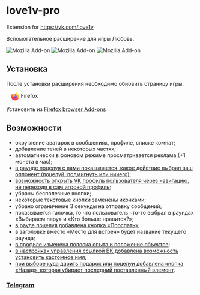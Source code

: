 # love1v-pro
Extension for https://vk.com/love1v

Вспомогательное расширение для игры Любовь.

![Mozilla Add-on](https://img.shields.io/amo/v/love1v-pro)
![Mozilla Add-on](https://img.shields.io/amo/users/love1v-pro)
![Mozilla Add-on](https://img.shields.io/amo/rating/love1v-pro)

## Установка
После установки расширения необходимо обновить страницу игры.

&nbsp;&nbsp;&nbsp;<img alt="Firefox" src="https://raw.githubusercontent.com/softvar/enhanced-github/master/screenshots/firefox.png" align="center"/> Firefox&nbsp;&nbsp;&nbsp;

Установить из [Firefox browser Add-ons](https://addons.mozilla.org/en-US/firefox/addon/love1v-pro/)

## Возможности
- округление аватарок в сообщениях, профиле, списке комнат;
- добавление теней в некоторых частях;
- автоматически в фоновом режиме просматривается реклама (+1 монета в час);
- [в раунде поцелуя с вами показывается, какое действие выбрал ваш оппонент (поцелуй, подмигнуть или ничего)](assets/screenshots/wallhack.png);
- [возможность открыть VK профиль пользователя через навигацию, не переходя в сам игровой профиль](assets/screenshots/vk_navigation.jpg);
- убраны бесполезные кнопки;
- некоторые текстовые кнопки заменены иконками;
- убрано ограничение 3 секунды на отправку сообщений;
- показывается галочка, то что пользователь что-то выбрал в раундах «Выбираем пару» и «Кто больше нравится?»;
- [в рауде поцелуя добавлена кнопка «Проспать»](assets/screenshots/wallhack.png);
- в заголовке вместо «Место для встреч» будет название текущего раунда;
- [в профиле изменена полоска опыта и положение объектов](assets/screenshots/profile.png);
- [в настройках управления ссылкой ВК добавлена возможность установить кастомное имя](assets/screenshots/custom_name.png);
- [при выборе куда дарить подарок или поцелуи добавлена кнопка «Назад», которая убирает последний поставленный элемент](assets/screenshots/gift_range.png).

### [Telegram](https://t.me/zakovskiy)